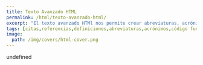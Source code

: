 ```yaml
---
title: Texto Avanzado HTML
permalink: /html/texto-avanzado-html/
excerpt: "El texto avanzado HTMl nos permite crear abreviaturas, acrónimos. cambios, código fuente, referencias o definiciones."
tags: [citas,referencias,definiciones,abreviaturas,acrónimos,código fuente,cambios]
image:
  path: /img/covers/html-cover.png
---
```

undefined